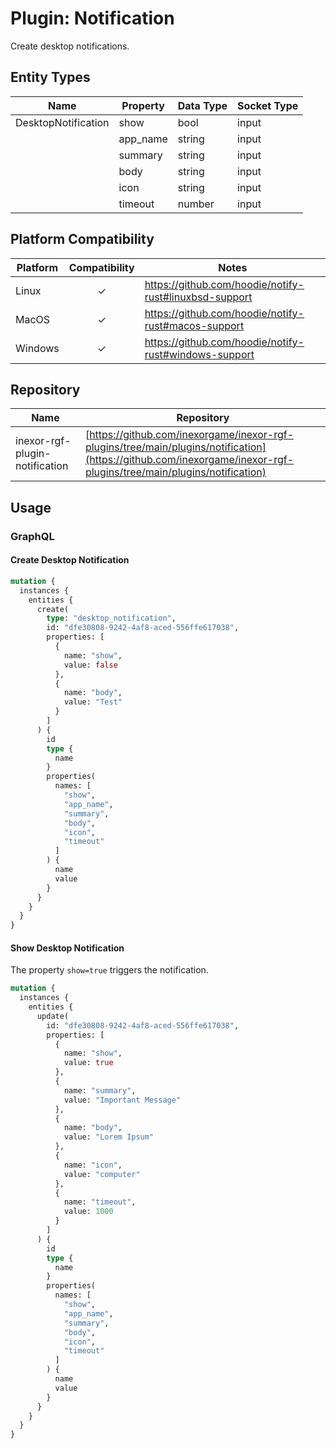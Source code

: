 # Plugin: Notification

Create desktop notifications.

## Entity Types

| Name                | Property | Data Type | Socket Type |
|---------------------|----------|-----------|-------------|
| DesktopNotification | show     | bool      | input       |
|                     | app_name | string    | input       |
|                     | summary  | string    | input       |
|                     | body     | string    | input       |
|                     | icon     | string    | input       |
|                     | timeout  | number    | input       |

## Platform Compatibility

| Platform | Compatibility | Notes                                                  |
|----------|:-------------:|--------------------------------------------------------|
| Linux    |       ✓       | https://github.com/hoodie/notify-rust#linuxbsd-support |
| MacOS    |       ✓       | https://github.com/hoodie/notify-rust#macos-support    |
| Windows  |       ✓       | https://github.com/hoodie/notify-rust#windows-support  |

## Repository

| Name                           | Repository                                                                                                                                                         |
|--------------------------------|--------------------------------------------------------------------------------------------------------------------------------------------------------------------|
| inexor-rgf-plugin-notification | [https://github.com/inexorgame/inexor-rgf-plugins/tree/main/plugins/notification](https://github.com/inexorgame/inexor-rgf-plugins/tree/main/plugins/notification) |

## Usage

### GraphQL

#### Create Desktop Notification

```graphql
mutation {
  instances {
    entities {
      create(
        type: "desktop_notification",
        id: "dfe30808-9242-4af8-aced-556ffe617038",
        properties: [
          {
            name: "show",
            value: false
          },
          {
            name: "body",
            value: "Test"
          }
        ]
      ) {
        id
        type {
          name
        }
        properties(
          names: [
            "show",
            "app_name",
            "summary",
            "body",
            "icon",
            "timeout"
          ]
        ) {
          name
          value
        }
      }
    }
  }
}
```

#### Show Desktop Notification

The property `show=true` triggers the notification.

```graphql
mutation {
  instances {
    entities {
      update(
        id: "dfe30808-9242-4af8-aced-556ffe617038",
        properties: [
          {
            name: "show",
            value: true
          },
          {
            name: "summary",
            value: "Important Message"
          },
          {
            name: "body",
            value: "Lorem Ipsum"
          },
          {
            name: "icon",
            value: "computer"
          },
          {
            name: "timeout",
            value: 1000
          }
        ]
      ) {
        id
        type {
          name
        }
        properties(
          names: [
            "show",
            "app_name",
            "summary",
            "body",
            "icon",
            "timeout"
          ]
        ) {
          name
          value
        }
      }
    }
  }
}
```
